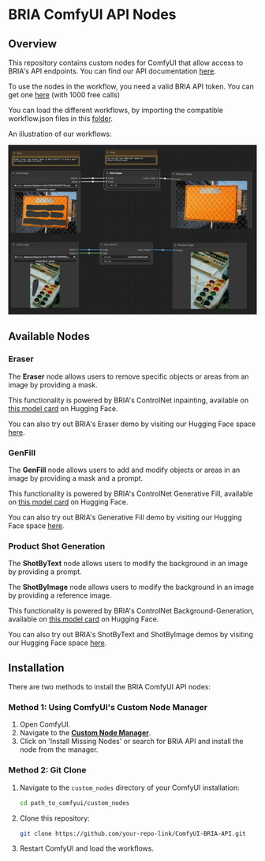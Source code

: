 # BRIA ComfyUI API Nodes

## Overview
This repository contains custom nodes for ComfyUI that allow access to BRIA's API endpoints. You can find our API documentation [here](https://bria-ai-api-docs.redoc.ly/#operation//generation/bria-v2/text-to-image).

To use the nodes in the workflow, you need a valid BRIA API token. You can get one [here](https://bria.ai/api/) (with 1000 free calls)

You can load the different workflows, by importing the compatible workflow.json files in this [folder](workflows). 

An illustration of our workflows:

 <img src="./images/bria_api_nodes_workflow_diagram.png" alt="all workflows example" width="650"/>

## Available Nodes

### Eraser
The **Eraser** node allows users to remove specific objects or areas from an image by providing a mask.

This functionality is powered by BRIA's ControlNet inpainting, available on [this model card](https://huggingface.co/briaai/BRIA-2.3-ControlNet-Inpainting) on Hugging Face.

You can also try out BRIA's Eraser demo by visiting our Hugging Face space [here](https://huggingface.co/spaces/briaai/BRIA-Eraser-API).

### GenFill
The **GenFill** node allows users to add and modify objects or areas in an image by providing a mask and a prompt.

This functionality is powered by BRIA's ControlNet Generative Fill, available on [this model card](https://huggingface.co/briaai/BRIA-2.3-ControlNet-Generative-Fill) on Hugging Face.

You can also try out BRIA's Generative Fill demo by visiting our Hugging Face space [here](https://huggingface.co/spaces/briaai/BRIA-Generative-Fill-API).

### Product Shot Generation
The **ShotByText** node allows users to modify the background in an image by providing a prompt.

The **ShotByImage** node allows users to modify the background in an image by providing a reference image.

This functionality is powered by BRIA's ControlNet Background-Generation, available on [this model card](https://huggingface.co/briaai/BRIA-2.3-ControlNet-BG-Gen) on Hugging Face.

You can also try out BRIA's ShotByText and ShotByImage demos by visiting our Hugging Face space [here](https://huggingface.co/spaces/briaai/Product-Shot-Generation).


## Installation
There are two methods to install the BRIA ComfyUI API nodes:

### Method 1: Using ComfyUI's Custom Node Manager
1. Open ComfyUI.
2. Navigate to the [**Custom Node Manager**](https://github.com/ltdrdata/ComfyUI-Manager).
3. Click on 'Install Missing Nodes' or search for BRIA API and install the node from the manager.

### Method 2: Git Clone
1. Navigate to the `custom_nodes` directory of your ComfyUI installation:
   ```bash
   cd path_to_comfyui/custom_nodes
   ```
2. Clone this repository:
   ```bash
   git clone https://github.com/your-repo-link/ComfyUI-BRIA-API.git
   ```

3. Restart ComfyUI and load the workflows.
